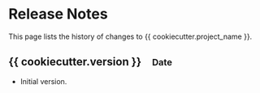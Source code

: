 # Release Notes

This page lists the history of changes to {{ cookiecutter.project_name }}.

## {{ cookiecutter.version }}&emsp;<small>Date</small>

- Initial version.

